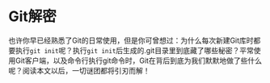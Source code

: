 # Git解密

也许你早已经熟悉了Git的日常使用，但是你可曾想过：为什么每次新建Git库时都要执行`git init`呢？执行`git init`后生成的.git目录里到底藏了哪些秘密？平常使用Git客户端，以及命令行执行git命令时，Git在背后到底为我们默默地做了些什么呢？阅读本文以后，一切谜团都将引刃而解！
